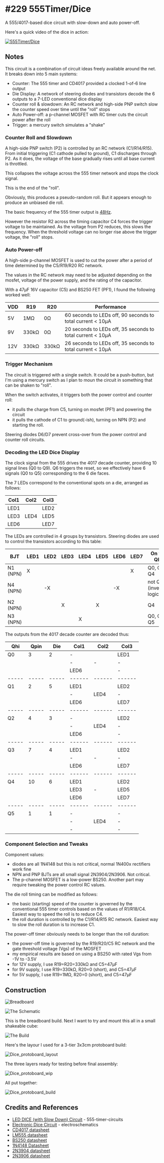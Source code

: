 # #229 555Timer/Dice

A 555/4017-based dice circuit with slow-down and auto power-off.

Here's a quick video of the dice in action:

[![555Timer/Dice](http://img.youtube.com/vi/5Vzk1R5ehA4/0.jpg)](http://www.youtube.com/watch?v=5Vzk1R5ehA4)

## Notes

This circuit is a combination of circuit ideas freely available around the net.
It breaks down into 5 main systems:

* Counter: The 555 timer and CD4017 provided a clocked 1-of-6 line output
* Die Display: A network of steering diodes and transistors decode the 6 outputs to a 7-LED conventional dice display
* Counter roll & slowdown: An RC network and high-side PNP switch slow the counter speed over time until the "roll" stops
* Auto Power-off: a p-channel MOSFET with RC timer cuts the circuit power after the roll
* Trigger: a mercury switch simulates a "shake"

### Counter Roll and Slowdown

A high-side PNP switch (P2) is controlled by an RC network (C1/R14/R15).
From initial triggering (C1 cathode pulled to ground), C1 discharges through P2.
As it does, the voltage of the base gradually rises until all base current is throttled.

This collapses the voltage across the 555 timer network and stops the clock signal.

This is the end of the "roll".

Obviously, this produces a pseudo-random roll. But it appears enough to produce an unbiased die roll.

The basic frequency of the 555 timer output is [48Hz](http://visual555.tardate.com/?mode=astable&r1=10&r2=10&c=1).

However the resistor R2 across the timing capacitor C4 forces the trigger voltage to be maintained.
As the voltage from P2 reduces, this slows the frequency. When the threshold voltage can no longer rise above
the trigger voltage, the "roll" stops.


### Auto Power-off

A high-side p-channel MOSFET is used to cut the power after a period of time determined by the C5/R19/R20 RC network.

The values in the RC network may need to be adjusted depending on the mosfet, voltage of the power supply,
and the rating of the capacitor.

With a 47µF 16V capacitor (C5) and BS250 FET (PF1), I found the following worked well:

| VDD | R19   | R20   | Performance                                                |
|-----|-------|-------|------------------------------------------------------------|
| 5V  | 1MΩ   | 0Ω    | 60 seconds to LEDs off, 90 seconds to total current < 10µA |
| 9V  | 330kΩ | 0Ω    | 20 seconds to LEDs off, 35 seconds to total current < 10µA |
| 12V | 330kΩ | 330kΩ | 26 seconds to LEDs off, 35 seconds to total current < 10µA |

### Trigger Mechanism

The circuit is triggered with a single switch. It could be a push-button, but I'm using a mercury switch
as I plan to moun the circuit in something that can be shaken to "roll".

When the switch activates, it triggers both the power control and counter roll:

* it pulls the charge from C5, turning on mosfet (PF1) and powering the circuit
* it pulls the cathode of C1 to ground(-ish), turning on NPN (P2) and starting the roll.

Steering diodes D6/D7 prevent cross-over from the power control and counter roll circuits.

### Decoding the LED Dice Display

The clock signal from the 555 drives the 4017 decade counter, providing 10 signal lines (Q0 to Q9).
Q6 triggers the reset, so we effectively have 6 signals (Q0 to Q5) corresponding to the 6 die faces.

The 7 LEDs correspond to the conventional spots on a die, arranged as follows:

| Col1 | Col2 | Col3 |
|------|------|------|
| LED1 |      | LED2 |
| LED3 | LED4 | LED5 |
| LED6 |      | LED7 |

The LEDs are controlled in 4 groups by transistors.
Steering diodes are used to control the transistors according to this table:

| BJT      | LED1 | LED2 | LED3 | LED4 | LED5 | LED6 | LED7 | On for Qhi          |
|----------|------|------|------|------|------|------|------|---------------------|
| N1 (NPN) | X    |      |      |      |      |      | X    | Q0, Q3, Q4          |
| N4 (NPN) |      | -X   |      |      |      | -X   |      | not Q5 (inverted logic) |
| N2 (NPN) |      |      | X    |      | X    |      |      | Q4                  |
| N3 (NPN) |      |      |      | X    |      |      |      | Q0, Q2, Q5          |


The outputs from the 4017 decade counter are decoded thus:

| Qhi | Qpin| Die | Col1 | Col2 | Col3 |
|-----|-----|-----|------|------|------|
| Q0  | 3   | 2   | -    |      | LED1 |
|     |     |     | -    | -    | -    |
|     |     |     | LED6 |      | -    |
|-----|-----|-----|------|------|------|
| Q1  | 2   | 5   | LED1 |      | LED2 |
|     |     |     | -    | LED4 | -    |
|     |     |     | LED6 |      | LED7 |
|-----|-----|-----|------|------|------|
| Q2  | 4   | 3   | -    |      | LED2 |
|     |     |     | -    | LED4 | -    |
|     |     |     | LED6 |      | -    |
|-----|-----|-----|------|------|------|
| Q3  | 7   | 4   | LED1 |      | LED2 |
|     |     |     | -    | -    | -    |
|     |     |     | LED6 |      | LED7 |
|-----|-----|-----|------|------|------|
| Q4  | 10  | 6   | LED1 |      | LED2 |
|     |     |     | LED3 | -    | LED5 |
|     |     |     | LED6 |      | LED7 |
|-----|-----|-----|------|------|------|
| Q5  | 1   | 1   | -    |      | -    |
|     |     |     | -    | LED4 | -    |
|     |     |     | -    |      | -    |

### Component Selection and Tweaks

Component values:

* diodes are all 1N4148 but this is not critical, normal 1N400x rectifiers work fine
* NPN and PNP BJTs are all small signal 2N3904/2N3906. Not critical.
* The p-channel MOSFET is a low-power BS250. Another part may require tweaking the power control RC values.

The die roll timing can be modified as follows:

* the basic (starting) speed of the counter is governed by the conventional 555 timer controls based on the values of R1/R18/C4. Easiest way to speed the roll is to reduce C4.
* the roll duration is controlled by the C1/R14/R15 RC network. Easiest way to slow the roll duration is to increase C1.

The power-off timer obviously needs to be longer than the roll duration:

* the power-off time is governed by the R19/R20/C5 RC network and the gate threshold voltage (Vgs) of the MOSFET
* my empirical results are based on using a BS250 with rated Vgs from -1V to -3.5V
* for 12V supply, I use R19=R20=330kΩ and C5=47µF
* for 9V supply, I use R19=330kΩ, R20=0 (short), and C5=47µF
* for 5V supply, I use R19=1MΩ, R20=0 (short), and C5=47µF


## Construction

![Breadboard](./assets/Dice_bb.jpg?raw=true)

![The Schematic](./assets/Dice_schematic.jpg?raw=true)

This is the breadboard build. Next I want to try and mount this all in a small shakeable cube:

![The Build](./assets/Dice_build.jpg?raw=true)

Here's the layour I used for a 3-tier 3x3cm protoboard build:

![Dice_protoboard_layout](./assets/Dice_protoboard_layout.jpg?raw=true)

The three layers ready for testing before final assembly:

![Dice_protoboard_wip](./assets/Dice_protoboard_wip.jpg?raw=true)

All put together:

![Dice_protoboard_build](./assets/Dice_protoboard_build.jpg?raw=true)

## Credits and References
* [LED DICE (with Slow Down) Circuit](http://www.555-timer-circuits.com/led-dice.html) - 555-timer-circuits
* [Electronic Dice Circuit](http://www.electroschematics.com/5011/electronic-dice/) - electroschematics
* [CD4017 datasheet](http://www.futurlec.com/4000Series/CD4017SMD.shtml)
* [LM555 datasheet](http://www.futurlec.com/Linear/LM555CM.shtml)
* [BS250 datasheet](http://www.futurlec.com/Transistors/BS250.shtml)
* [1N4148 Datasheet](http://www.futurlec.com/Diodes/1N4148.shtml)
* [2N3904 datasheet](http://www.futurlec.com/Transistors/2N3904.shtml)
* [2N3906 datasheet](http://www.futurlec.com/Transistors/2N3906.shtml)
